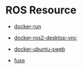 # ROS Resource

* [docker-run](https://github.com/ika-rwth-aachen/docker-run)
* [docker-ros2-desktop-vnc](https://github.com/Tiryoh/docker-ros2-desktop-vnc)
* [docker-ubuntu-sweb](docker-ubuntu-sweb)
  
* [fuse](https://github.com/locusrobotics/fuse)